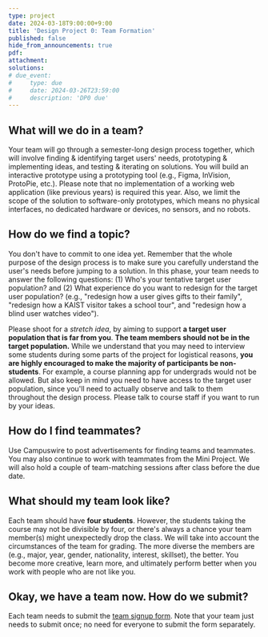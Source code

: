 ```yaml
---
type: project
date: 2024-03-18T9:00:00+9:00
title: 'Design Project 0: Team Formation'
published: false
hide_from_announcements: true
pdf:
attachment:
solutions:
# due_event: 
#     type: due
#     date: 2024-03-26T23:59:00
#     description: 'DP0 due'
---
```

## What will we do in a team?
Your team will go through a semester-long design process together, which will involve finding & identifying target users' needs, prototyping & implementing ideas, and testing & iterating on solutions. You will build an interactive prototype using a prototyping tool (e.g., Figma, InVision, ProtoPie, etc.). Please note that no implementation of a working web application (like previous years) is required this year. Also, we limit the scope of the solution to software-only prototypes, which means no physical interfaces, no dedicated hardware or devices, no sensors, and no robots.

## How do we find a topic?
You don't have to commit to one idea yet. Remember that the whole purpose of the design process is to make sure you carefully understand the user's needs before jumping to a solution. In this phase, your team needs to answer the following questions: (1) Who's your tentative target user population? and (2) What experience do you want to redesign for the target user population? (e.g., "redesign how a user gives gifts to their family", "redesign how a KAIST visitor takes a school tour", and "redesign how a blind user watches video").

Please shoot for a *stretch idea*, by aiming to support **a target user population that is far from you**. **The team members should not be in the target population.** While we understand that you may need to interview some students during some parts of the project for logistical reasons, **you are highly encouraged to make the majority of participants be non-students**. For example, a course planning app for undergrads would not be allowed. But also keep in mind you need to have access to the target user population, since you'll need to actually observe and talk to them throughout the design process. Please talk to course staff if you want to run by your ideas.

## How do I find teammates?
Use Campuswire to post advertisements for finding teams and teammates. You may also continue to work with teammates from the Mini Project. We will also hold a couple of team-matching sessions after class before the due date.

## What should my team look like?
Each team should have **four students**. However, the students taking the course may not be divisible by four, or there's always a chance your team member(s) might unexpectedly drop the class. We will take into account the circumstances of the team for grading. The more diverse the members are (e.g., major, year, gender, nationality, interest, skillset), the better. You become more creative, learn more, and ultimately perform better when you work with people who are not like you.

## Okay, we have a team now. How do we submit?
Each team needs to submit the [team signup form](https://forms.gle/1JPBkSMtPLPpWkdC8). Note that your team just needs to submit once; no need for everyone to submit the form separately.